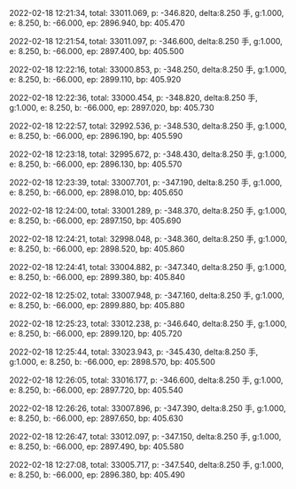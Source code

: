 2022-02-18 12:21:34, total: 33011.069, p: -346.820, delta:8.250 手, g:1.000, e: 8.250, b: -66.000, ep: 2896.940, bp: 405.470

2022-02-18 12:21:54, total: 33011.097, p: -346.600, delta:8.250 手, g:1.000, e: 8.250, b: -66.000, ep: 2897.400, bp: 405.500

2022-02-18 12:22:16, total: 33000.853, p: -348.250, delta:8.250 手, g:1.000, e: 8.250, b: -66.000, ep: 2899.110, bp: 405.920

2022-02-18 12:22:36, total: 33000.454, p: -348.820, delta:8.250 手, g:1.000, e: 8.250, b: -66.000, ep: 2897.020, bp: 405.730

2022-02-18 12:22:57, total: 32992.536, p: -348.530, delta:8.250 手, g:1.000, e: 8.250, b: -66.000, ep: 2896.190, bp: 405.590

2022-02-18 12:23:18, total: 32995.672, p: -348.430, delta:8.250 手, g:1.000, e: 8.250, b: -66.000, ep: 2896.130, bp: 405.570

2022-02-18 12:23:39, total: 33007.701, p: -347.190, delta:8.250 手, g:1.000, e: 8.250, b: -66.000, ep: 2898.010, bp: 405.650

2022-02-18 12:24:00, total: 33001.289, p: -348.370, delta:8.250 手, g:1.000, e: 8.250, b: -66.000, ep: 2897.150, bp: 405.690

2022-02-18 12:24:21, total: 32998.048, p: -348.360, delta:8.250 手, g:1.000, e: 8.250, b: -66.000, ep: 2898.520, bp: 405.860

2022-02-18 12:24:41, total: 33004.882, p: -347.340, delta:8.250 手, g:1.000, e: 8.250, b: -66.000, ep: 2899.380, bp: 405.840

2022-02-18 12:25:02, total: 33007.948, p: -347.160, delta:8.250 手, g:1.000, e: 8.250, b: -66.000, ep: 2899.880, bp: 405.880

2022-02-18 12:25:23, total: 33012.238, p: -346.640, delta:8.250 手, g:1.000, e: 8.250, b: -66.000, ep: 2899.120, bp: 405.720

2022-02-18 12:25:44, total: 33023.943, p: -345.430, delta:8.250 手, g:1.000, e: 8.250, b: -66.000, ep: 2898.570, bp: 405.500

2022-02-18 12:26:05, total: 33016.177, p: -346.600, delta:8.250 手, g:1.000, e: 8.250, b: -66.000, ep: 2897.720, bp: 405.540

2022-02-18 12:26:26, total: 33007.896, p: -347.390, delta:8.250 手, g:1.000, e: 8.250, b: -66.000, ep: 2897.650, bp: 405.630

2022-02-18 12:26:47, total: 33012.097, p: -347.150, delta:8.250 手, g:1.000, e: 8.250, b: -66.000, ep: 2897.490, bp: 405.580

2022-02-18 12:27:08, total: 33005.717, p: -347.540, delta:8.250 手, g:1.000, e: 8.250, b: -66.000, ep: 2896.380, bp: 405.490